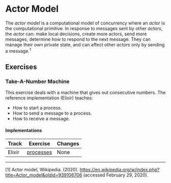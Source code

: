 # Actor Model

The _actor model_ is a computational model of concurrency where an _actor_ is the computational primitive. In response to messages sent by other _actors_, the _actor_ can: make local decisions, create more actors, send more messages, determine how to respond to the next message. They can manage their own private state, and can affect other _actors_ only by sending a message.<sup>1</sup>

## Exercises

### Take-A-Number Machine

This exercise deals with a machine that gives out consecutive numbers. The reference implementation (Elixir) teaches:

- How to start a process.
- How to send a message to a process.
- How to receive a message.

#### Implementations

| Track  | Exercise                           | Changes |
| ------ | ---------------------------------- | ------- |
| Elixir | [processes][implementation-elixir] | None    |

[implementation-elixir]: ../../languages/elixir/exercises/concept/processes/.docs/introduction.md

---

[1] Actor model, Wikipedia. (2020). https://en.wikipedia.org/w/index.php?title=Actor_model&oldid=939106706 (accessed February 29, 2020).
